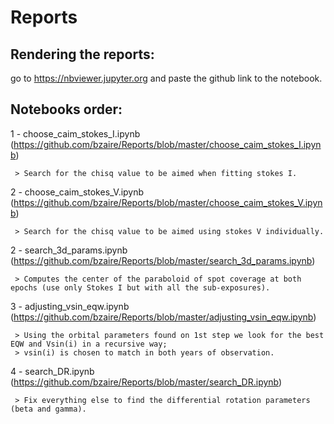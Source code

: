 # Reports

## Rendering the reports:
 go to https://nbviewer.jupyter.org and paste the github link to the notebook.

## Notebooks order:
  1 - choose_caim_stokes_I.ipynb (https://github.com/bzaire/Reports/blob/master/choose_caim_stokes_I.ipynb)
  
     > Search for the chisq value to be aimed when fitting stokes I.
     
  2 - choose_caim_stokes_V.ipynb (https://github.com/bzaire/Reports/blob/master/choose_caim_stokes_V.ipynb)

     > Search for the chisq value to be aimed using stokes V individually.
     
  2 - search_3d_params.ipynb (https://github.com/bzaire/Reports/blob/master/search_3d_params.ipynb)
      
     > Computes the center of the paraboloid of spot coverage at both epochs (use only Stokes I but with all the sub-exposures).  
 
  3 - adjusting_vsin_eqw.ipynb (https://github.com/bzaire/Reports/blob/master/adjusting_vsin_eqw.ipynb)
     
     > Using the orbital parameters found on 1st step we look for the best EQW and Vsin(i) in a recursive way;
     > vsin(i) is chosen to match in both years of observation.  
  
  4 - search_DR.ipynb (https://github.com/bzaire/Reports/blob/master/search_DR.ipynb)
     
     > Fix everything else to find the differential rotation parameters (beta and gamma).
  
